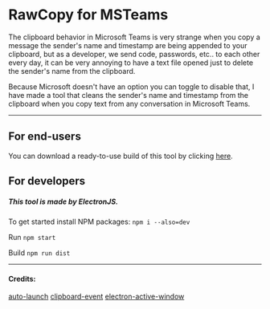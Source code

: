 # RawCopy for MSTeams

The clipboard behavior in Microsoft Teams is very strange when you copy a message the sender's name and timestamp are being appended to your clipboard, but as a developer, we send code, passwords, etc.. to each other every day, it can be very annoying to have a text file opened just to delete the sender's name from the clipboard.

Because Microsoft doesn't have an option you can toggle to disable that, I have made a tool that cleans the sender's name and timestamp from the clipboard when you copy text from any conversation in Microsoft Teams.

---

## For end-users

You can download a ready-to-use build of this tool by clicking [here](# "here").

## For developers

##### This tool is made by ElectronJS.

To get started install NPM packages:
`npm i --also=dev`

Run
`npm start`

Build
`npm run dist`

---

#### Credits:

[auto-launch](https://www.npmjs.com/package/auto-launch "auto-launch")
[clipboard-event](https://www.npmjs.com/package/clipboard-event "clipboard-event")
[electron-active-window](https://www.npmjs.com/package/electron-active-window "electron-active-window")
